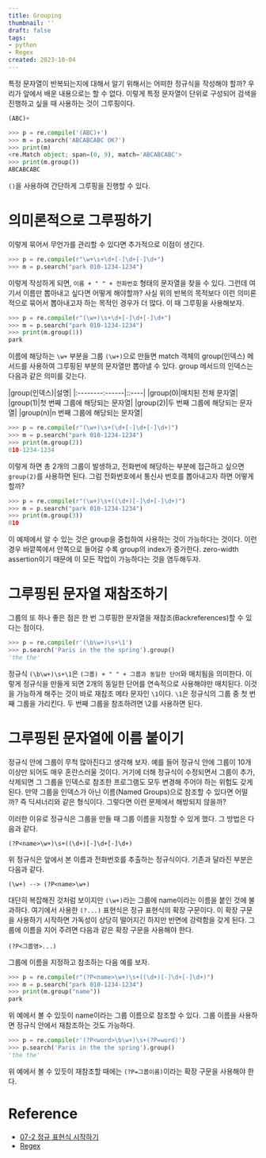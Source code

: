 ```yaml
---
title: Grouping
thumbnail: ''
draft: false
tags:
- python
- Regex
created: 2023-10-04
---
```


특정 문자열이 반복되는지에 대해서 알기 위해서는 어떠한 정규식을 작성해야 할까? 우리가 앞에서 배운 내용으로는 할 수 없다. 이렇게 특정 문자열이 단위로 구성되어 검색을 진행하고 싶을 때 사용하는 것이 그루핑이다.

````python
(ABC)+
````

````python
>>> p = re.compile('(ABC)+')
>>> m = p.search('ABCABCABC OK?')
>>> print(m)
<re.Match object; span=(0, 9), match='ABCABCABC'>
>>> print(m.group())
ABCABCABC
````

`()`을 사용하여 간단하게 그루핑을 진행할 수 있다.

# 의미론적으로 그루핑하기

이렇게 묶어서 무언가를 관리할 수 있다면 추가적으로 이점이 생긴다.

````python
>>> p = re.compile(r"\w+\s+\d+[-]\d+[-]\d+")
>>> m = p.search("park 010-1234-1234")
````

이렇게 작성하게 되면, `이름 + " " + 전화번호` 형태의 문자열을 찾을 수 있다. 그런데 여기서 이름만 뽑아내고 싶다면 어떻게 해야할까? 사실 위의 반복의 목적보다 이런 의미론적으로 묶어서 뽑아내고자 하는 목적인 경우가 더 많다. 이 때 그루핑을 사용해보자.

````python
>>> p = re.compile(r"(\w+)\s+\d+[-]\d+[-]\d+")
>>> m = p.search("park 010-1234-1234")
>>> print(m.group(1))
park
````

이름에 해당하는 `\w+` 부분을 그룹 `(\w+)`으로 만들면 match 객체의 group(인덱스) 메서드를 사용하여 그루핑된 부분의 문자열만 뽑아낼 수 있다. group 메서드의 인덱스는 다음과 같은 의미를 갖는다.

|group(인덱스)|설명|
|:--------:------|::----|
|group(0)|매치된 전체 문자열|
|group(1)|첫 번째 그룹에 해당되는 문자열|
|group(2)|두 번째 그룹에 해당되는 문자열|
|group(n)|n 번째 그룹에 해당되는 문자열|

````python
>>> p = re.compile(r"(\w+)\s+(\d+[-]\d+[-]\d+)")
>>> m = p.search("park 010-1234-1234")
>>> print(m.group(2))
010-1234-1234
````

이렇게 하면 총 2개의 그룹이 발생하고, 전화번에 해당하는 부분에 접근하고 싶으면 `group(2)`를 사용하면 된다. 그럼 전화번호에서 통신사 번호를 뽑아내고자 하면 어떻게 할까?

````python
>>> p = re.compile(r"(\w+)\s+((\d+)[-]\d+[-]\d+)")
>>> m = p.search("park 010-1234-1234")
>>> print(m.group(3))
010
````

이 예제에서 알 수 있는 것은 group을 중첩하여 사용하는 것이 가능하다는 것이다. 이런 경우 바깥쪽에서 안쪽으로 들어갈 수록 group의 index가 증가한다. zero-width assertion이기 때문에 이 모든 작업이 가능하다는 것을 염두해두자.

# 그루핑된 문자열 재참조하기

그룹의 또 하나 좋은 점은 한 번 그루핑한 문자열을 재참조(Backreferences)할 수 있다는 점이다.

````python
>>> p = re.compile(r'(\b\w+)\s+\1')
>>> p.search('Paris in the the spring').group()
'the the'
````

정규식 `(\b\w+)\s+\1`은 `(그룹) + " " + 그룹과 동일한 단어`와 매치됨을 의미한다. 이렇게 정규식을 만들게 되면 2개의 동일한 단어를 연속적으로 사용해야만 매치된다. 이것을 가능하게 해주는 것이 바로 재참조 메타 문자인 `\1`이다. `\1`은 정규식의 그룹 중 첫 번째 그룹을 가리킨다. 두 번째 그룹을 참조하려면 \2를 사용하면 된다.

# 그루핑된 문자열에 이름 붙이기

정규식 안에 그룹이 무척 많아진다고 생각해 보자. 예를 들어 정규식 안에 그룹이 10개 이상만 되어도 매우 혼란스러울 것이다. 거기에 더해 정규식이 수정되면서 그룹이 추가, 삭제되면 그 그룹을 인덱스로 참조한 프로그램도 모두 변경해 주어야 하는 위험도 갖게 된다. 만약 그룹을 인덱스가 아닌 이름(Named Groups)으로 참조할 수 있다면 어떨까? 즉 딕셔너리와 같은 형식이다. 그렇다면 이런 문제에서 해방되지 않을까?

이러한 이유로 정규식은 그룹을 만들 때 그룹 이름을 지정할 수 있게 했다. 그 방법은 다음과 같다.

````
(?P<name>\w+)\s+((\d+)[-]\d+[-]\d+)
````

위 정규식은 앞에서 본 이름과 전화번호를 추출하는 정규식이다. 기존과 달라진 부분은 다음과 같다.

````
(\w+) --> (?P<name>\w+)
````

대단히 복잡해진 것처럼 보이지만 `(\w+)`라는 그룹에 name이라는 이름을 붙인 것에 불과하다. 여기에서 사용한 `(?...)` 표현식은 정규 표현식의 확장 구문이다. 이 확장 구문을 사용하기 시작하면 가독성이 상당히 떨어지긴 하지만 반면에 강력함을 갖게 된다. 그룹에 이름을 지어 주려면 다음과 같은 확장 구문을 사용해야 한다.

````
(?P<그룹명>...)
````

그룹에 이름을 지정하고 참조하는 다음 예를 보자.

````python
>>> p = re.compile(r"(?P<name>\w+)\s+((\d+)[-]\d+[-]\d+)")
>>> m = p.search("park 010-1234-1234")
>>> print(m.group("name"))
park
````

위 예에서 볼 수 있듯이 name이라는 그룹 이름으로 참조할 수 있다. 그룹 이름을 사용하면 정규식 안에서 재참조하는 것도 가능하다.

````python
>>> p = re.compile(r'(?P<word>\b\w+)\s+(?P=word)')
>>> p.search('Paris in the the spring').group()
'the the'
````

위 예에서 볼 수 있듯이 재참조할 때에는 `(?P=그룹이름)`이라는 확장 구문을 사용해야 한다.

# Reference

* [07-2 정규 표현식 시작하기](https://wikidocs.net/4308)
* [Regex](Regex.md)
